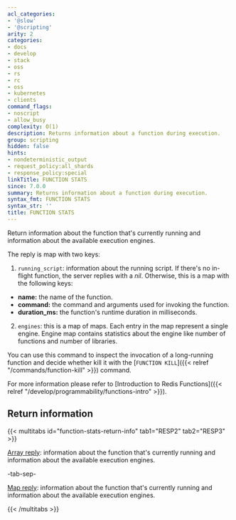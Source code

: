 ```yaml
---
acl_categories:
- '@slow'
- '@scripting'
arity: 2
categories:
- docs
- develop
- stack
- oss
- rs
- rc
- oss
- kubernetes
- clients
command_flags:
- noscript
- allow_busy
complexity: O(1)
description: Returns information about a function during execution.
group: scripting
hidden: false
hints:
- nondeterministic_output
- request_policy:all_shards
- response_policy:special
linkTitle: FUNCTION STATS
since: 7.0.0
summary: Returns information about a function during execution.
syntax_fmt: FUNCTION STATS
syntax_str: ''
title: FUNCTION STATS
---
```

Return information about the function that's currently running and information about the available execution engines.

The reply is map with two keys:

1. `running_script`: information about the running script.
  If there's no in-flight function, the server replies with a _nil_.
  Otherwise, this is a map with the following keys:
  * **name:** the name of the function.
  * **command:** the command and arguments used for invoking the function.
  * **duration_ms:** the function's runtime duration in milliseconds.
2. `engines`: this is a map of maps. Each entry in the map represent a single engine.
   Engine map contains statistics about the engine like number of functions and number of libraries.


You can use this command to inspect the invocation of a long-running function and decide whether kill it with the [`FUNCTION KILL`]({{< relref "/commands/function-kill" >}}) command.

For more information please refer to [Introduction to Redis Functions]({{< relref "/develop/programmability/functions-intro" >}}).

## Return information

{{< multitabs id="function-stats-return-info" 
    tab1="RESP2" 
    tab2="RESP3" >}}

[Array reply](../../develop/reference/protocol-spec#arrays): information about the function that's currently running and information about the available execution engines.

-tab-sep-

[Map reply](../../develop/reference/protocol-spec#maps): information about the function that's currently running and information about the available execution engines.

{{< /multitabs >}}
